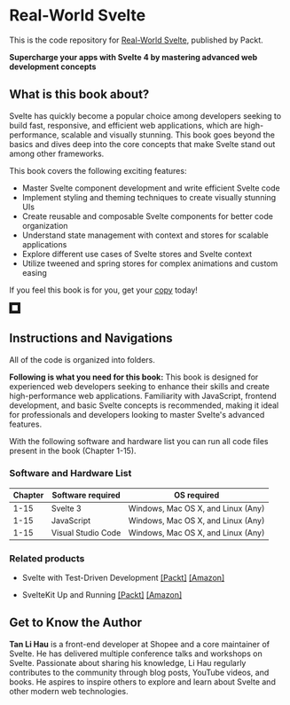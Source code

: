 # Real-World Svelte

<a href="https://www.packtpub.com/product/real-world-svelte/9781804616031"><img src="https://content.packt.com/B18887/cover_image_small.jpg" alt="" height="256px" align="right"></a>

This is the code repository for [Real-World Svelte](https://www.packtpub.com/product/real-world-svelte/9781804616031), published by Packt.

**Supercharge your apps with Svelte 4 by mastering advanced web development concepts**

## What is this book about?
Svelte has quickly become a popular choice among developers seeking to build fast, responsive, and efficient web applications, which are high-performance, scalable and visually stunning. This book goes beyond the basics and dives deep into the core concepts that make Svelte stand out among other frameworks.

This book covers the following exciting features:
* Master Svelte component development and write efficient Svelte code
* Implement styling and theming techniques to create visually stunning UIs
* Create reusable and composable Svelte components for better code organization
* Understand state management with context and stores for scalable applications
* Explore different use cases of Svelte stores and Svelte context
* Utilize tweened and spring stores for complex animations and custom easing

If you feel this book is for you, get your [copy](https://www.amazon.com/dp/1804616036) today!

<a href="https://www.packtpub.com/?utm_source=github&utm_medium=banner&utm_campaign=GitHubBanner"><img src="https://raw.githubusercontent.com/PacktPublishing/GitHub/master/GitHub.png" 
alt="https://www.packtpub.com/" border="5" /></a>

## Instructions and Navigations
All of the code is organized into folders. 

**Following is what you need for this book:**
This book is designed for experienced web developers seeking to enhance their skills and create high-performance web applications. Familiarity with JavaScript, frontend development, and basic Svelte concepts is recommended, making it ideal for professionals and developers looking to master Svelte's advanced features.

With the following software and hardware list you can run all code files present in the book (Chapter 1-15).
### Software and Hardware List
| Chapter | Software required | OS required |
| -------- | ------------------------------------ | ----------------------------------- |
| 1-15 | Svelte 3  | Windows, Mac OS X, and Linux (Any) |
| 1-15 | JavaScript  | Windows, Mac OS X, and Linux (Any) |
| 1-15 | Visual Studio Code  | Windows, Mac OS X, and Linux (Any) |


### Related products
* Svelte with Test-Driven Development [[Packt]](https://www.packtpub.com/product/svelte-with-test-driven-development/9781837638338) [[Amazon]](https://www.amazon.com/dp/1837638330)

* SvelteKit Up and Running [[Packt]](https://www.packtpub.com/product/sveltekit-up-and-running/9781804615485) [[Amazon]](https://www.amazon.com/dp/180461548X)


## Get to Know the Author
**Tan Li Hau**
is a front-end developer at Shopee and a core maintainer of Svelte. He has delivered multiple conference talks and workshops on Svelte. Passionate about sharing his knowledge, Li Hau regularly contributes to the community through blog posts, YouTube videos, and books. He aspires to inspire others to explore and learn about Svelte and other modern web technologies.
